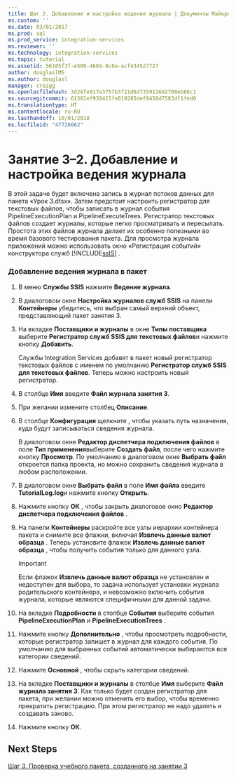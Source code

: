 ```yaml
---
title: Шаг 2. Добавление и настройка ведения журнала | Документы Майкрософт
ms.custom: ''
ms.date: 03/01/2017
ms.prod: sql
ms.prod_service: integration-services
ms.reviewer: ''
ms.technology: integration-services
ms.topic: tutorial
ms.assetid: 56105f3f-e500-4669-8c8e-acf434527727
author: douglaslMS
ms.author: douglasl
manager: craigg
ms.openlocfilehash: 3d28fe017e3757b3f21d6d735911692708eb66c1
ms.sourcegitcommit: 61381ef939415fe019285def9450d7583df1fed0
ms.translationtype: HT
ms.contentlocale: ru-RU
ms.lasthandoff: 10/01/2018
ms.locfileid: "47726662"
---
```

# <a name="lesson-3-2---adding-and-configuring-logging"></a>Занятие 3–2. Добавление и настройка ведения журнала
В этой задаче будет включена запись в журнал потоков данных для пакета «Урок 3.dtsx». Затем предстоит настроить регистратор для текстовых файлов, чтобы записать в журнал события PipelineExecutionPlan и PipelineExecuteTrees. Регистратор текстовых файлов создает журналы, которые легко просматривать и пересылать. Простота этих файлов журнала делает их особенно полезными во время базового тестирования пакета. Для просмотра журнала приложений можно использовать окно «Регистрация событий» конструктора служб [!INCLUDE[ssIS](../includes/ssis-md.md)] .  
  
### <a name="to-add-logging-to-the-package"></a>Добавление ведения журнала в пакет  
  
1.  В меню **Службы SSIS** нажмите **Ведение журнала**.  
  
2.  В диалоговом окне **Настройка журналов служб SSIS** на панели **Контейнеры** убедитесь, что выбран самый верхний объект, представляющий пакет занятия 3.  
  
3.  На вкладке **Поставщики и журналы** в окне **Типы поставщика** выберите **Регистратор служб SSIS для текстовых файлов**и нажмите кнопку **Добавить**.  
  
    Службы Integration Services добавят в пакет новый регистратор текстовых файлов с именем по умолчанию **Регистратор служб SSIS для текстовых файлов**. Теперь можно настроить новый регистратор.  
  
4.  В столбце **Имя** введите **Файл журнала занятия 3**.  
  
5.  При желании измените столбец **Описание**.  
  
6.  В столбце **Конфигурация** щелкните **<New Connection>** , чтобы указать путь назначения, куда будут записываться сведения журнала.  
  
    В диалоговом окне **Редактор диспетчера подключения файлов** в поле **Тип применения**выберите **Создать файл**, после чего нажмите кнопку **Просмотр**. По умолчанию в диалоговом окне **Выбрать файл** откроется папка проекта, но можно сохранить сведения журнала в любом расположении.  
  
7.  В диалоговом окне **Выбрать файл** в поле **Имя файла** введите **TutorialLog.log**и нажмите кнопку **Открыть**.  
  
8.  Нажмите кнопку **ОК** , чтобы закрыть диалоговое окно **Редактор диспетчера подключения файлов** .  
  
9. На панели **Контейнеры** раскройте все узлы иерархии контейнера пакета и снимите все флажки, включая **Извлечь данные валют образца** . Теперь установите флажок **Извлечь данные валют образца** , чтобы получить события только для данного узла.  
  
    > [!IMPORTANT]  
    > Если флажок **Извлечь данные валют образца** не установлен и недоступен для выбора, то задача использует установки журнала родительского контейнера, и невозможно включить события журнала, которые являются специфичными для данной задачи.  
  
10. На вкладке **Подробности** в столбце **События** выберите события **PipelineExecutionPlan** и **PipelineExecutionTrees** .  
  
11. Нажмите кнопку **Дополнительно** , чтобы просмотреть подробности, которые регистратор запишет в журнал для каждого события. По умолчанию для выбранных событий автоматически выбираются все категории сведений.  
  
12. Нажмите **Основной** , чтобы скрыть категории сведений.  
  
13. На вкладке **Поставщики и журналы** в столбце **Имя** выберите **Файл журнала занятия 3**. Как только будет создан регистратор для пакета, при желании можно отменить его выбор, чтобы временно прекратить регистрацию. При этом регистратор не надо удалять и создавать заново.  
  
14. Нажмите кнопку **ОК**.  
  
## <a name="next-steps"></a>Next Steps  
[Шаг 3. Проверка учебного пакета, созданного на занятии 3](../integration-services/lesson-3-3-testing-the-lesson-3-tutorial-package.md)  
  
